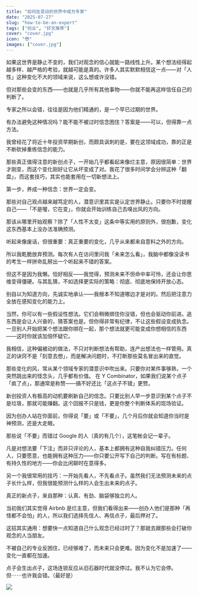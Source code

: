 ```yaml
---
title: "如何在变动的世界中成为专家"
date: "2025-07-27"
slug: "how-to-be-an-expert"
tags: ["创业", "好文推荐"]
cover: "cover.jpg"
icon: "😎"
images: ["cover.jpg"]
---
```

如果这世界是静止不变的，我们对观念的信心就能一路线性上升。某个想法经得起越多样、越严格的考验，就越可能是真的。许多人其实默默相信这一点——对「人性」这种变化不大的领域来说，这么想或许没错。



但对那些会变的东西——也就是几乎所有其他事物——你就不能再这样信任自己的判断了。



专家之所以会错，往往是因为他们精通的，是一个早已过期的世界。



有办法避免这种情况吗？能不能不被过时信念困住？答案是——可以，但得靠一点方法。



我曾经花了将近十年投资早期新创，而颇具讽刺的是，要在这领域成功，靠的正是不断砍掉重练信念的能力。



那些真正值得注意的新创点子，一开始几乎都看起来像烂主意，原因很简单：世界才刚变，而这个变化刚好让它从坏变成了对。我花了很多时间学会分辨这种「翻盘」，而这套技巧，其实也能套用在一切新想法上。



第一步，养成一种信念：世界一定会变。



那些对自己观点越来越笃定的人，潜意识里其实是认定世界静止。只要你不时提醒自己——「不是喔，它在变」，你就会开始训练自己去嗅出风的方向。



那该从哪里开始观察？除了「人性不太变」这条中等实用的原则外，很抱歉，变化这东西基本上没办法准确预测。



听起来像废话，但很重要：真正重要的变化，几乎从来都来自意料之外的方向。



所以我乾脆放弃预测。每次有人在访问里问我「未来怎么看」，我脑中都像没读书的考生一样拼命乱掰出一个听起来不错的答案。



但这不是因为我懒。恰好相反——我觉得，预测未来不但命中率可怜，还会让你思维变得僵硬。与其乱猜，不如选择更实际的策略：彻底、彻底地保持开放心态。



别自以为知道方向，先诚实地承认——我根本不知道哪边才是对的。然后把注意力全放在感知变化的能力上。



当然，你可以有一些假设性想法。它们会稍微绑住你没错，但也会驱动你前进。追东西是会让人兴奋的，猜答案也是。但你得非常有纪律，不让这些假设变成执念。
一旦别人开始把某个想法跟你绑在一起，那个想法就更可能变成你想相信的东西——这时你就该加倍怀疑它。



我相信，这种偏被动的做法，不只对判断想法有帮助，连产出想法也一样管用。真正的诀窍不是「刻意去想」，而是解决问题时，不打断那些莫名冒出来的直觉。



那些变化的风，常从某个领域专家的潜意识中吹出来。只要你对某件事够熟，一个突然跳出来的怪念头，几乎都有价值。
在 Y Combinator，如果我们说某个点子「疯了点」，那通常是称赞——搞不好还比「这点子不错」更赞。



新创投资人有极高的动机要刷新自己的信念。只要比别人早一步意识到某个点子不是垃圾，那就可能赚翻。这个回报不只是钱，更是你整个判断体系的现场验证。



因为创办人站在你面前，你得说「要」或「不要」，几个月后你就会知道你当时是神预测，还是大走眼。



那些说「不要」而错过 Google 的人（真的有几个），这笔帐会记一辈子。



凡是对想法要「下注」而非只评论的人，基本上都拥有这种自我纠错压力。任何人，只要愿意，也能拥有这种压力——你只要公开写下自己的判断。写在有标题、有持久性的地方——你会比闲聊时在意得多。



另一个我很常用的技巧：一开始先看人，不先看点子。虽然我们无法预测未来的点子长什么样，但我很能预测什么样的人会生出未来的点子。



真正的新点子，来自那种：认真、有劲、脑袋够独立的人。



当初我们其实觉得 Airbnb 是烂主意，但我们看得出来——创办人他们是那种「再怪都不会怕」的人，所以我们选择先信人、再信点子，最后押对了。



这招其实通用：想要快一点知道自己什么观念已经过时了？那就去跟那些会打破你观念的人当朋友。



不被自己的专业反困住，已经够难了，而未来只会更难。因为变化不是加速了——变化一直都在加速。



点子会生出点子，这场连锁反应从旧石器时代就没停过。我不认为它会停。
但⋯⋯也许我会错。（最好是）




![](https://prod-files-secure.s3.us-west-2.amazonaws.com/112d0858-5090-4d34-a606-b75eb8d65fd2/46476355-9cf3-4e99-9b7a-3531bc426380/1000202064.png?X-Amz-Algorithm=AWS4-HMAC-SHA256&X-Amz-Content-Sha256=UNSIGNED-PAYLOAD&X-Amz-Credential=ASIAZI2LB466ZQCM3VFN%2F20250917%2Fus-west-2%2Fs3%2Faws4_request&X-Amz-Date=20250917T165125Z&X-Amz-Expires=3600&X-Amz-Security-Token=IQoJb3JpZ2luX2VjEDAaCXVzLXdlc3QtMiJHMEUCIEgvnXDj6tHhkx1RhZy5pEFKVTZevE3oSE5vW3a1KhP4AiEAueFcflJfQkBPDf8Hdsd2noMX3qaNCLCXLOHvGD2eOpQqiAQIqf%2F%2F%2F%2F%2F%2F%2F%2F%2F%2FARAAGgw2Mzc0MjMxODM4MDUiDL3VKXkAMHrLqLQN4ircA4BC7ScKDYVMOLEc9%2Bipe4o%2FJzzpV1Uf9sdBDG%2BojBdY2joIRC639X7Q5np1d3xaAIFAe4xzjINrBpJnjxC2qa4Sc6a2z8a%2FPVUC0POccAVK6wZR3xwIrimn6zgURkONiq731tmHYNcUjOMvSnkkszswvJN%2FJVoplaeSTgzdv%2BuoFtwbfHQXmOBK2kuR1UTcq9px5bsevvOo%2BhI6sfsPrT1IeU%2Foa7UIsLcf6ksYBx%2BI%2FUKtmIH7qZDn%2FokAsfAFtFsgykp3QDThSeRw8djSal%2BlJuF0r1Ajwr%2FjX38aztZAen8xczvuwZhuHXkZE5XQ21FKnB8xnSGHn%2F3w39MUhsfeMwHr73ZQZfc3tK2v2eSonLP7iD3r4z2kCJ6AH1MTFNAHwpwrMo0v9Cu7iIRVKlOuer7LIl4IEM7MWoV7CAyiRlE5FplCLVCBt67YGuDMOA1fNLRBiPRYLTQbb2burd4y%2BpDYHVQoYVoLlTECiLGJKxeo4qwxqo0qkZPpXIvz5wHrRqimst%2Fs1kZWiB8goidFOidK1zgTpG4RL0ssLBj11cnk%2Bpp4KaTzJ3n%2F5Q2KTlqrh2k2rzoexICLP57Y9N9DzP2NMqzE7Z4jW%2FUxZcCuezXhx3EOJkIrQ0epMNmtq8YGOqUBIn9c4JKjBlVFr4v59n%2FLtQtiKiQ5xeL21rgvLOk95TV3T0zpo2vPlAJkkh1vVmNS4lJDzhbtwooNQD7LzicsGju7q9B%2FJdx%2BfFSNWUcgk6m2N4Klbnq%2Fh5m9vHNLo3%2FJaxDMHtxl%2FNNoJNaJyrO3i0O0Kz34etagAtSmErtilQqLBSd6HNWOa%2BFhwDBDCon4EFNWKwATrnr6ZaCF8qBta5quIJER&X-Amz-Signature=2507f198950997bbec3f665c30c5789ce7e5bc627a709bc6fc1b03aabbb581c7&X-Amz-SignedHeaders=host&x-amz-checksum-mode=ENABLED&x-id=GetObject)

